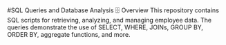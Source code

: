 #SQL Queries and Database Analysis 🗄️
Overview
This repository contains SQL scripts for retrieving, analyzing, and managing employee data. The queries demonstrate the use of SELECT, WHERE, JOINs, GROUP BY, ORDER BY, aggregate functions, and more.
